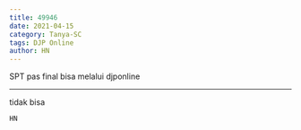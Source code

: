 ```yaml
---
title: 49946
date: 2021-04-15
category: Tanya-SC
tags: DJP Online
author: HN
---
```


SPT pas final bisa melalui djponline

---

tidak bisa

`HN`
